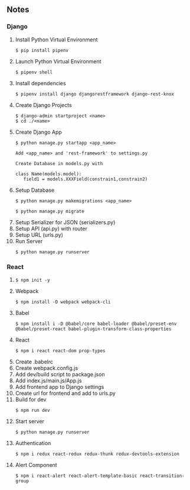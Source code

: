 ## Notes
### Django
1. Install Python Virtual Environment
   ```
   $ pip install pipenv
   ```
2. Launch Python Virtual Environment
   ```
   $ pipenv shell
   ```
3. Install dependencies
   ```
   $ pipenv install django djangorestframework django-rest-knox
   ```
4. Create Django Projects
   ```
   $ django-admin startproject <name>
   $ cd ./<name>
   ```
5. Create Django App
   ```
   $ python manage.py startapp <app_name>
   ```
   ```
   Add <app_name> and 'rest-framework' to settings.py
   ```
   ```
   Create Database in models.py with

   class Name(models.model):
      field1 = models.XXXField(constrain1,constrain2)
   ```
6. Setup Database
   ```
   $ python manage.py makemigrations <app_name>
   ```
   ```
   $ python manage.py migrate 
   ```
7. Setup Serializer for JSON (serializers.py)
8. Setup API (api.py) with router
9. Setup URL (urls.py)
10. Run Server
    ```
    $ python manage.py runserver
    ```

### React
1. ```
   $ npm init -y
   ```
2. Webpack
   ```
   $ npm install -D webpack webpack-cli
   ```
3. Babel
   ```
   $ npm install i -D @babel/core babel-loader @babel/preset-env @babel/preset-react babel-plugin-transform-class-properties
   ```
4. React
   ```
   $ npm i react react-dom prop-types
   ```
5. Create .babelrc
6. Create webpack.config.js
7. Add dev/build script to package.json
8. Add index.js/main.js/App.js
9. Add frontend app to Django settings
10. Create url for frontend and add to urls.py
11. Build for dev
    ```
    $ npm run dev
    ```
12. Start server
    ```
    $ python manage.py runserver
    ```
13. Authentication
    ```
    $ npm i redux react-redux redux-thunk redux-devtools-extension
    ```
14. Alert Component
    ```
    $ npm i react-alert react-alert-template-basic react-transition-group
    ```